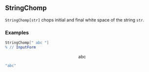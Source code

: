 ##  StringChomp 

`StringChomp[str]` chops initial and final white space of the string `str`.

###  Examples 

```mathematica
StringChomp[" abc "]
% // InputForm
```

$$\text{abc}$$

```mathematica
"abc"
```
